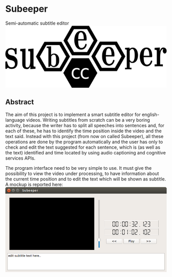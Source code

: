 # Subeeper
Semi-automatic subtitle editor
![alt text](resources/logo.png?raw=true "")

## Abstract
The aim of this project is to implement a
smart subtitle editor for english-language
videos.
Writing subtitles from scratch can be a very
boring activity, because the writer has to
split all speeches into sentences and, for
each of these, he has to identify the time
position inside the video and the text said.
Instead with this project (from now on called
Subeeper), all these operations are done by
the program automatically and the user has
only to check and edit the text suggested for
each sentence, which is (as well as the text)
identified and time located by using audio
captioning and cognitive services APIs.



The program interface need to be very
simple to use. It must give the possibility to
view the video under processing, to have
information about the current time position
and to edit the text which will be shown as
subtitle. A mockup is reported here:
![alt text](resources/mockup2.png?raw=true "")
